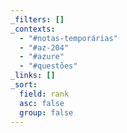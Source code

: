 ```yaml
---
_filters: []
_contexts:
  - "#notas-temporárias"
  - "#az-204"
  - "#azure"
  - "#questões"
_links: []
_sort:
  field: rank
  asc: false
  group: false
---
```

